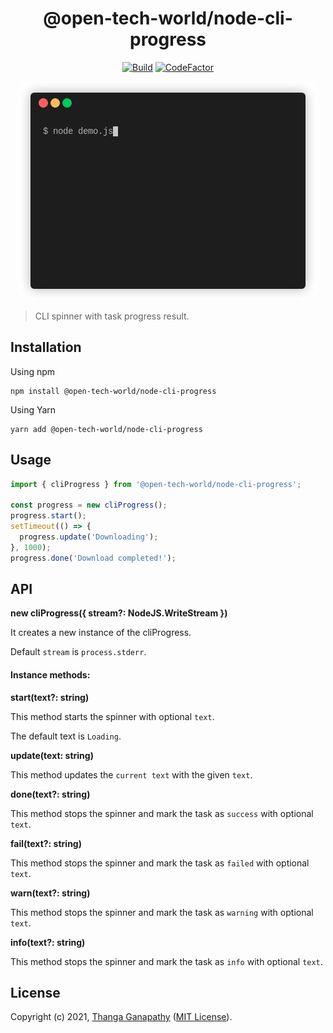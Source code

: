<div align="center">

# @open-tech-world/node-cli-progress
[![Build](https://github.com/open-tech-world/node-cli-progress/actions/workflows/build.yml/badge.svg)](https://github.com/open-tech-world/node-cli-progress/actions/workflows/build.yml) [![CodeFactor](https://www.codefactor.io/repository/github/open-tech-world/node-cli-progress/badge)](https://www.codefactor.io/repository/github/open-tech-world/node-cli-progress)

![](demo.gif)

</div>

> CLI spinner with task progress result.

## Installation

Using npm

```shell
npm install @open-tech-world/node-cli-progress
```

Using Yarn

```shell
yarn add @open-tech-world/node-cli-progress
```

## Usage

```ts
import { cliProgress } from '@open-tech-world/node-cli-progress';

const progress = new cliProgress();
progress.start();
setTimeout(() => {
  progress.update('Downloading');
}, 1000);
progress.done('Download completed!');
```

## API

**new cliProgress({ stream?: NodeJS.WriteStream })**

It creates a new instance of the cliProgress. 

Default `stream` is `process.stderr`.

#### Instance methods:

**start(text?: string)**

This method starts the spinner with optional `text`.

The default text is `Loading`.

**update(text: string)**

This method updates the `current text` with the given `text`.

**done(text?: string)**

This method stops the spinner and mark the task as `success` with optional `text`.

**fail(text?: string)**

This method stops the spinner and mark the task as `failed` with optional `text`.

**warn(text?: string)**

This method stops the spinner and mark the task as `warning` with optional `text`.

**info(text?: string)**

This method stops the spinner and mark the task as `info` with optional `text`.

## License

Copyright (c) 2021, [Thanga Ganapathy](https://thanga-ganapathy.github.io) ([MIT License](./LICENSE)).
